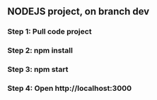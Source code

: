 ## NODEJS project, on branch dev

### Step 1: Pull code project

### Step 2: npm install

### Step 3: npm start

### Step 4: Open http://localhost:3000